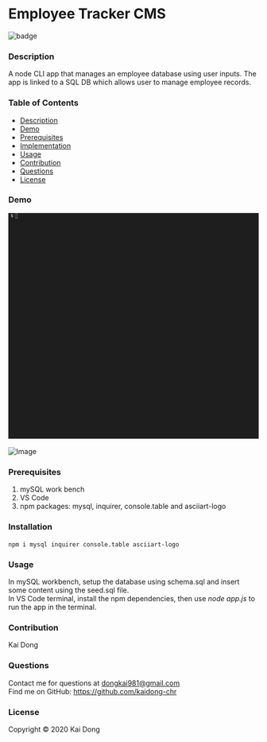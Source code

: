 # Employee Tracker CMS

![badge](https://img.shields.io/badge/license-MIT-blue)<br />

  ### Description
  A node CLI app that manages an employee database using user inputs. The app is linked to a SQL DB which allows user to manage employee records.
  
  ### Table of Contents
  - [Description](#description)
  - [Demo](#Demo)
  - [Prerequisites](#Prerequisites)
  - [Implementation](#Implementation)
  - [Usage](#Usage)
  - [Contribution](#Contribution)
  - [Questions](#Questions)
  - [License](#License)

  ### Demo
![Image](./assets/images/Employee_Tracker.gif "CMS Demo")<br />

![Image](https://img.shields.io/badge/Languages-JavaScript-yellow)

  ### Prerequisites
  1. mySQL work bench
  2. VS Code
  3. npm packages: mysql, inquirer, console.table and asciiart-logo

  ### Installation
  ```
  npm i mysql inquirer console.table asciiart-logo
  ```

  ### Usage
  In mySQL workbench, setup the database using schema.sql and insert some content using the seed.sql file.<br />
  In VS Code terminal, install the npm dependencies, then use <i>node app.js</i> to run the app in the terminal.

  ### Contribution
  Kai Dong

  ### Questions
  Contact me for questions at dongkai981@gmail.com<br />
  Find me on GitHub: https://github.com/kaidong-chr

  ### License
  Copyright © 2020 Kai Dong<br />